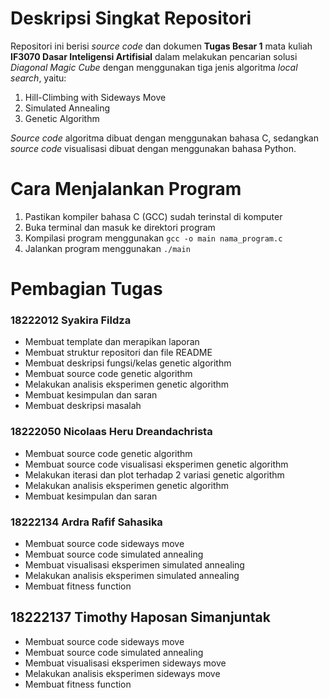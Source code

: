 # Deskripsi Singkat Repositori

Repositori ini berisi _source code_ dan dokumen **Tugas Besar 1** mata kuliah **IF3070 Dasar Inteligensi Artifisial** dalam melakukan pencarian solusi _Diagonal Magic Cube_ dengan menggunakan tiga jenis algoritma _local search_, yaitu:

1. Hill-Climbing with Sideways Move
2. Simulated Annealing
3. Genetic Algorithm

_Source code_ algoritma dibuat dengan menggunakan bahasa C, sedangkan _source code_ visualisasi dibuat dengan menggunakan bahasa Python. 


# Cara Menjalankan Program

1. Pastikan kompiler bahasa C (GCC) sudah terinstal di komputer
2. Buka terminal dan masuk ke direktori program
3. Kompilasi program menggunakan `gcc -o main nama_program.c`
4. Jalankan program menggunakan `./main`


# Pembagian Tugas 
### 18222012 Syakira Fildza
- Membuat template dan merapikan laporan
- Membuat struktur repositori dan file README
- Membuat deskripsi fungsi/kelas genetic algorithm	
- Membuat source code genetic algorithm
- Melakukan analisis eksperimen genetic algorithm
- Membuat kesimpulan dan saran
- Membuat deskripsi masalah

### 18222050 Nicolaas Heru Dreandachrista
- Membuat source code genetic algorithm
- Membuat source code visualisasi eksperimen genetic algorithm
- Melakukan iterasi dan plot terhadap 2 variasi genetic algorithm
- Melakukan analisis eksperimen genetic algorithm
- Membuat kesimpulan dan saran

### 18222134 Ardra Rafif Sahasika
- Membuat source code sideways move
- Membuat source code simulated annealing
- Membuat visualisasi eksperimen simulated annealing
- Melakukan analisis eksperimen simulated annealing
- Membuat fitness function

## 18222137 Timothy Haposan Simanjuntak
- Membuat source code sideways move
- Membuat source code simulated annealing
- Membuat visualisasi eksperimen sideways move
- Melakukan analisis eksperimen sideways move
- Membuat fitness function


